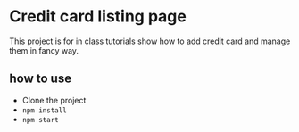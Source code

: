 # Credit card listing page

This project is for in class tutorials show how to add credit card and manage them in fancy way.

## how to use

- Clone the project
- `npm install`
- `npm start`
